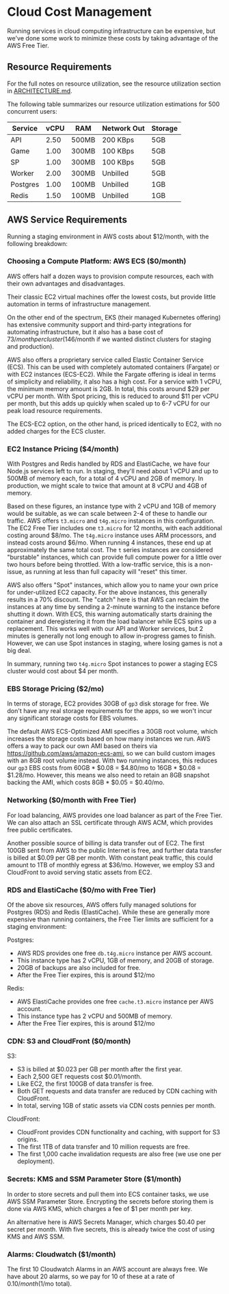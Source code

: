 # Cloud Cost Management

Running services in cloud computing infrastructure can be expensive, but we've
done some work to minimize these costs by taking advantage of the AWS Free Tier.

## Resource Requirements

For the full notes on resource utilization, see the resource utilization
section in [ARCHITECTURE.md](../ARCHITECTURE.md#resource-utilization).

The following table summarizes our resource utilization estimations for 500
concurrent users:

| Service  | vCPU | RAM   | Network Out | Storage |
|----------|------|-------|-------------|---------|
| API      | 2.50 | 500MB | 200 KBps    | 5GB     |
| Game     | 1.00 | 300MB | 100 KBps    | 5GB     |
| SP       | 1.00 | 300MB | 100 KBps    | 5GB     |
| Worker   | 2.00 | 300MB | Unbilled    | 5GB     |
| Postgres | 1.00 | 100MB | Unbilled    | 1GB     |
| Redis    | 1.50 | 100MB | Unbilled    | 1GB     |

## AWS Service Requirements

Running a staging environment in AWS costs about $12/month, with the following
breakdown:

### Choosing a Compute Platform: AWS ECS ($0/month)

AWS offers half a dozen ways to provision compute resources, each with their
own advantages and disadvantages.

Their classic EC2 virtual machines offer the lowest costs, but provide little
automation in terms of infrastructure management.

On the other end of the spectrum, EKS (their managed Kubernetes offering) has
extensive community support and third-party integrations for automating
infrastructure, but it also has a base cost of $73/month per cluster ($146/month
if we wanted distinct clusters for staging and production).

AWS also offers a proprietary service called Elastic Container Service (ECS).
This can be used with completely automated containers (Fargate) or with EC2
instances (ECS-EC2). While the Fargate offering is ideal in terms of simplicity
and reliability, it also has a high cost. For a service with 1 vCPU, the
minimum memory amount is 2GB. In total, this costs around $29 per vCPU per
month. With Spot pricing, this is reduced to around $11 per vCPU per month, but
this adds up quickly when scaled up to 6-7 vCPU for our peak load resource
requirements.

The ECS-EC2 option, on the other hand, is priced identically to EC2, with no
added charges for the ECS cluster.

### EC2 Instance Pricing ($4/month)

With Postgres and Redis handled by RDS and ElastiCache, we have four Node.js
services left to run. In staging, they'll need about 1 vCPU and up to 500MB of
memory each, for a total of 4 vCPU and 2GB of memory. In production, we might
scale to twice that amount at 8 vCPU and 4GB of memory.

Based on these figures, an instance type with 2 vCPU and 1GB of memory would be
suitable, as we can scale between 2-4 of these to handle our traffic. AWS
offers `t3.micro` and `t4g.micro` instances in this configuration. The EC2 Free
Tier includes one `t3.micro` for 12 months, with each additional costing around
$8/mo. The `t4g.micro` instance uses ARM processors, and instead costs around
$6/mo. When running 4 instances, these end up at approximately the same total
cost. The `t` series instances are considered "burstable" instances, which can
provide full compute power for a little over two hours before being throttled.
With a low-traffic service, this is a non-issue, as running at less than full
capacity will "reset" this timer.

AWS also offers "Spot" instances, which allow you to name your own price for
under-utilized EC2 capacity. For the above instances, this generally results in
a 70% discount. The "catch" here is that AWS can reclaim the instances at any
time by sending a 2-minute warning to the instance before shutting it down.
With ECS, this warning automatically starts draining the container and
deregistering it from the load balancer while ECS spins up a replacement. This
works well with our API and Worker services, but 2 minutes is generally not
long enough to allow in-progress games to finish. However, we can use Spot
instances in staging, where losing games is not a big deal.

In summary, running two `t4g.micro` Spot instances to power a staging ECS
cluster would cost about $4 per month.

### EBS Storage Pricing ($2/mo)

In terms of storage, EC2 provides 30GB of `gp3` disk storage for free. We don't
have any real storage requirements for the apps, so we won't incur any
significant storage costs for EBS volumes.

The default AWS ECS-Optimized AMI specifies a 30GB root volume, which increases
the storage costs based on how many instances we run. AWS offers a way to pack
our own AMI based on theirs via https://github.com/aws/amazon-ecs-ami, so we
can build custom images with an 8GB root volume instead. With two running
instances, this reduces our `gp3` EBS costs from 60GB * $0.08 = $4.80/mo to
16GB * $0.08 = $1.28/mo. However, this means we also need to retain an 8GB
snapshot backing the AMI, which costs 8GB * $0.05 = $0.40/mo.

### Networking ($0/month with Free Tier)

For load balancing, AWS provides one load balancer as part of the Free Tier. We
can also attach an SSL certificate through AWS ACM, which provides free public
certificates.

Another possible source of billing is data transfer out of EC2. The first 100GB
sent from AWS to the public Internet is free, and further data transfer is
billed at $0.09 per GB per month. With constant peak traffic, this could amount
to 1TB of monthly egress at $36/mo. However, we employ S3 and CloudFront to
avoid serving static assets from EC2.

### RDS and ElastiCache ($0/mo with Free Tier)

Of the above six resources, AWS offers fully managed solutions for Postgres
(RDS) and Redis (ElastiCache). While these are generally more expensive than
running containers, the Free Tier limits are sufficient for a staging
environment:

Postgres:

- AWS RDS provides one free `db.t4g.micro` instance per AWS account.
- This instance type has 2 vCPU, 1GB of memory, and 20GB of storage.
- 20GB of backups are also included for free.
- After the Free Tier expires, this is around $12/mo

Redis:

- AWS ElastiCache provides one free `cache.t3.micro` instance per AWS account.
- This instance type has 2 vCPU and 500MB of memory.
- After the Free Tier expires, this is around $12/mo

### CDN: S3 and CloudFront ($0/month)

S3:

- S3 is billed at $0.023 per GB per month after the first year.
- Each 2,500 GET requests cost $0.01/month.
- Like EC2, the first 100GB of data transfer is free.
- Both GET requests and data transfer are reduced by CDN caching with
	CloudFront.
- In total, serving 1GB of static assets via CDN costs pennies per month.

CloudFront:

- CloudFront provides CDN functionality and caching, with support for S3
	origins.
- The first 1TB of data transfer and 10 million requests are free.
- The first 1,000 cache invalidation requests are also free (we use one per
	deployment).

### Secrets: KMS and SSM Parameter Store ($1/month)

In order to store secrets and pull them into ECS container tasks, we use AWS
SSM Parameter Store. Encrypting the secrets before storing them is done via AWS
KMS, which charges a fee of $1 per month per key.

An alternative here is AWS Secrets Manager, which charges $0.40 per secret per
month. With five secrets, this is already twice the cost of using KMS and AWS
SSM.

### Alarms: Cloudwatch ($1/month)

The first 10 Cloudwatch Alarms in an AWS account are always free. We have about
20 alarms, so we pay for 10 of these at a rate of $0.10/month ($1/mo total).
